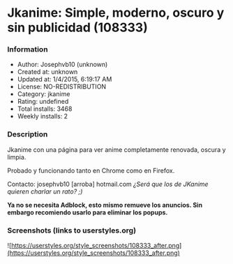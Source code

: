 # Jkanime: Simple, moderno, oscuro y sin publicidad (108333)

### Information
- Author: Josephvb10 (unknown)
- Created at: unknown
- Updated at: 1/4/2015, 6:19:17 AM
- License: NO-REDISTRIBUTION
- Category: jkanime
- Rating: undefined
- Total installs: 3468
- Weekly installs: 2


### Description
Jkanime con una página para ver anime completamente renovada, oscura y limpia.

Probado y funcionando tanto en Chrome como en Firefox.

Contacto: josephvb10 [arroba] hotmail.com
<i>¿Será que los de JKanime quieren charlar un rato? ;)</i>

<strong>Ya no se necesita Adblock, esto mismo remueve los anuncios. Sin embargo recomiendo usarlo para eliminar los popups.</strong>


### Screenshots (links to userstyles.org)
![https://userstyles.org/style_screenshots/108333_after.png](https://userstyles.org/style_screenshots/108333_after.png)


